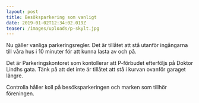 ```yaml
---
layout: post
title: Besöksparkering som vanligt
date: 2019-01-02T12:34:02.019Z
teaser: /images/uploads/p-skylt.jpg
---
```

Nu gäller vanliga parkeringsregler. Det är tillåtet att stå utanför ingångarna till våra hus i 10 minuter för att kunna lasta av och på.

Det är Parkeringskontoret som kontollerar att P-förbudet efterföljs på Doktor Lindhs gata. Tänk på att det inte är tillåtet att stå i kurvan ovanför garaget längre.

Controlla håller koll på besöksparkeringen och marken som tillhör föreningen.
